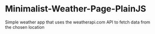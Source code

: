 # Minimalist-Weather-Page-PlainJS
Simple weather app that uses the weatherapi.com API to fetch data from the chosen location
